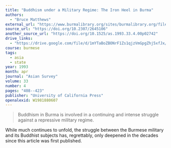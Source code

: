 ```yaml
---
title: "Buddhism under a Military Regime: The Iron Heel in Burma"
authors:
  - "Bruce Matthews"
external_url: "https://www.burmalibrary.org/sites/burmalibrary.org/files/obl/docs09/Buddhism-under-military%2Bregime.pdf"
source_url: "https://doi.org/10.2307/2645106"
another_source_url: "https://doi.org/10.1525/as.1993.33.4.00p02742"
drive_links:
  - "https://drive.google.com/file/d/1mYTaBoZBONrF1Zs1qjzVmGpgZhj5xfJx/view?usp=drivesdk"
course: burmese
tags:
  - asia
  - state
year: 1993
month: apr
journal: "Asian Survey"
volume: 33
number: 4
pages: "408--423"
publisher: "University of California Press"
openalexid: W1981880607
---
```


> Buddhism in Burma is
involved in a continuing and intense struggle against a repressive military regime.

While much continues to unfold, the struggle between the Burmese military and its Buddhist subjects has, regrettably, only deepened in the decades since this article was first published.
